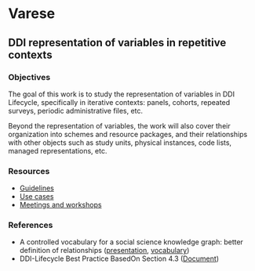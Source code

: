 # Varese

## DDI representation of variables in repetitive contexts

### Objectives

The goal of this work is to study the representation of variables in DDI Lifecycle, specifically in iterative contexts: panels, cohorts, repeated surveys, periodic administrative files, etc.

Beyond the representation of variables, the work will also cover their organization into schemes and resource packages, and their relationships with other objects such as study units, physical instances, code lists, managed representations, etc.

### Resources

- [Guidelines](./deliverables/guidelines.md)
- [Use cases](./use-cases)
- [Meetings and workshops](./workshops)

### References

- A controlled vocabulary for a social science knowledge graph: better definition of relationships ([presentation](https://zenodo.org/record/8092028), [vocabulary](https://vocabularies.cessda.eu/vocabulary/Variables-Relations?lang=en))
- DDI-Lifecycle Best Practice BasedOn Section 4.3 ([Document](https://ddialliance.org/sites/default/files/DDI%203.2%20Best%20Practices_0.pdf))
